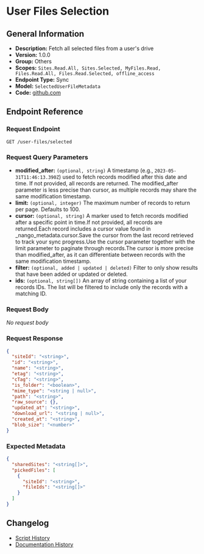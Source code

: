 <!-- BEGIN GENERATED CONTENT -->
# User Files Selection

## General Information

- **Description:** Fetch all selected files from a user's drive
- **Version:** 1.0.0
- **Group:** Others
- **Scopes:** `Sites.Read.All, Sites.Selected, MyFiles.Read, Files.Read.All, Files.Read.Selected, offline_access`
- **Endpoint Type:** Sync
- **Model:** `SelectedUserFileMetadata`
- **Code:** [github.com](https://github.com/NangoHQ/integration-templates/tree/main/integrations/sharepoint-online/syncs/user-files-selection.ts)


## Endpoint Reference

### Request Endpoint

`GET /user-files/selected`

### Request Query Parameters

- **modified_after:** `(optional, string)` A timestamp (e.g., `2023-05-31T11:46:13.390Z`) used to fetch records modified after this date and time. If not provided, all records are returned. The modified_after parameter is less precise than cursor, as multiple records may share the same modification timestamp.
- **limit:** `(optional, integer)` The maximum number of records to return per page. Defaults to 100.
- **cursor:** `(optional, string)` A marker used to fetch records modified after a specific point in time.If not provided, all records are returned.Each record includes a cursor value found in _nango_metadata.cursor.Save the cursor from the last record retrieved to track your sync progress.Use the cursor parameter together with the limit parameter to paginate through records.The cursor is more precise than modified_after, as it can differentiate between records with the same modification timestamp.
- **filter:** `(optional, added | updated | deleted)` Filter to only show results that have been added or updated or deleted.
- **ids:** `(optional, string[])` An array of string containing a list of your records IDs. The list will be filtered to include only the records with a matching ID.

### Request Body

_No request body_

### Request Response

```json
{
  "siteId": "<string>",
  "id": "<string>",
  "name": "<string>",
  "etag": "<string>",
  "cTag": "<string>",
  "is_folder": "<boolean>",
  "mime_type": "<string | null>",
  "path": "<string>",
  "raw_source": {},
  "updated_at": "<string>",
  "download_url": "<string | null>",
  "created_at": "<string>",
  "blob_size": "<number>"
}
```

### Expected Metadata

```json
{
  "sharedSites": "<string[]>",
  "pickedFiles": [
    {
      "siteId": "<string>",
      "fileIds": "<string[]>"
    }
  ]
}
```

## Changelog

- [Script History](https://github.com/NangoHQ/integration-templates/commits/main/integrations/sharepoint-online/syncs/user-files-selection.ts)
- [Documentation History](https://github.com/NangoHQ/integration-templates/commits/main/integrations/sharepoint-online/syncs/user-files-selection.md)

<!-- END  GENERATED CONTENT -->

